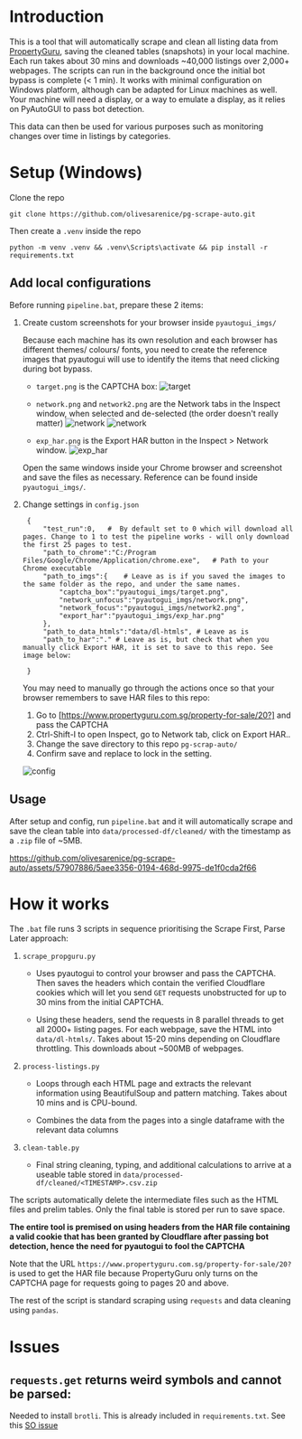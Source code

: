 # Introduction

This is a tool that will automatically scrape and clean all listing data from [PropertyGuru](https://www.propertyguru.com.sg/property-for-sale), saving the cleaned tables (snapshots) in your local machine. Each run takes about 30 mins and downloads ~40,000 listings over 2,000+ webpages. The scripts can run in the background once the initial bot bypass is complete (< 1 min). It works with minimal configuration on Windows platform, although can be adapted for Linux machines as well. Your machine will need a display, or a way to emulate a display, as it relies on PyAutoGUI to pass bot detection. 

This data can then be used for various purposes such as monitoring changes over time in listings by categories.

# Setup (Windows)

Clone the repo

    git clone https://github.com/olivesarenice/pg-scrape-auto.git

Then create a `.venv` inside the repo

    python -m venv .venv && .venv\Scripts\activate && pip install -r requirements.txt

## Add local configurations

Before running `pipeline.bat`, prepare these 2 items:

1. Create custom screenshots for your browser inside `pyautogui_imgs/`

    Because each machine has its own resolution and each browser has different themes/ colours/ fonts, you need to create the reference images that pyautogui will use to identify the items that need clicking during bot bypass.

    - `target.png` is the CAPTCHA box:
        ![target](assets/target_example.png)

    - `network.png` and `network2.png` are the Network tabs in the Inspect window, when selected and de-selected (the order doesn't really matter)
        ![network](assets/network_example.png)
        ![network](assets/network2_example.png)

    - `exp_har.png` is the Export HAR button in the Inspect > Network window.
        ![exp_har](assets/exp_har_example.png)

    Open the same windows inside your Chrome browser and screenshot and save the files as necessary. Reference can be found inside `pyautogui_imgs/`.

2. Change settings in `config.json`

        {
            "test_run":0,   #  By default set to 0 which will download all pages. Change to 1 to test the pipeline works - will only download the first 25 pages to test. 
            "path_to_chrome":"C:/Program Files/Google/Chrome/Application/chrome.exe",   # Path to your Chrome executable
            "path_to_imgs":{    # Leave as is if you saved the images to the same folder as the repo, and under the same names.
                "captcha_box":"pyautogui_imgs/target.png", 
                "network_unfocus":"pyautogui_imgs/network.png",
                "network_focus":"pyautogui_imgs/network2.png",
                "export_har":"pyautogui_imgs/exp_har.png"
            },
            "path_to_data_htmls":"data/dl-htmls", # Leave as is
            "path_to_har":"." # Leave as is, but check that when you manually click Export HAR, it is set to save to this repo. See image below:

        }

    You may need to manually go through the actions once so that your browser remembers to save HAR files to this repo:

    1. Go to [https://www.propertyguru.com.sg/property-for-sale/20?] and pass the CAPTCHA
    2. Ctrl-Shift-I to open Inspect, go to Network tab, click on Export HAR..
    3. Change the save directory to this repo `pg-scrap-auto/`
    4. Confirm save and replace to lock in the setting.

    ![config](assets/config_har.png)

## Usage

After setup and config, run `pipeline.bat` and it will automatically scrape and save the clean table into `data/processed-df/cleaned/` with the timestamp as a `.zip` file of ~5MB. 

https://github.com/olivesarenice/pg-scrape-auto/assets/57907886/5aee3356-0194-468d-9975-de1f0cda2f66

# How it works

The `.bat` file runs 3 scripts in sequence prioritising the Scrape First, Parse Later approach:

1. `scrape_propguru.py`

    - Uses pyautogui to control your browser and pass the CAPTCHA. Then saves the headers which contain the verified Cloudflare cookies which will let you send `GET` requests unobstructed for up to 30 mins from the initial CAPTCHA.

    - Using these headers, send the requests in 8 parallel threads to get all 2000+ listing pages. For each webpage, save the HTML into `data/dl-htmls/`. Takes about 15-20 mins depending on Cloudflare throttling. This downloads about ~500MB of webpages.

2. `process-listings.py`

    - Loops through each HTML page and extracts the relevant information using BeautifulSoup and pattern matching. Takes about 10 mins and is CPU-bound.

    - Combines the data from the pages into a single dataframe with the relevant data columns

3. `clean-table.py`

    - Final string cleaning, typing, and additional calculations to arrive at a useable table stored in `data/processed-df/cleaned/<TIMESTAMP>.csv.zip`

The scripts automatically delete the intermediate files such as the HTML files and prelim tables. Only the final table is stored per run to save space.

**The entire tool is premised on using headers from the HAR file containing a valid cookie that has been granted by Cloudflare after passing bot detection, hence the need for pyautogui to fool the CAPTCHA**

Note that the URL `https://www.propertyguru.com.sg/property-for-sale/20?` is used to get the HAR file because PropertyGuru only turns on the CAPTCHA page for requests going to pages 20 and above. 

The rest of the script is standard scraping using `requests` and data cleaning using `pandas`.

# Issues

## `requests.get` returns weird symbols and cannot be parsed:

Needed to install `brotli`. This is already included in `requirements.txt`. See this [SO issue](https://stackoverflow.com/questions/49702214/python-requests-response-encoded-in-utf-8-but-cannot-be-decoded)

